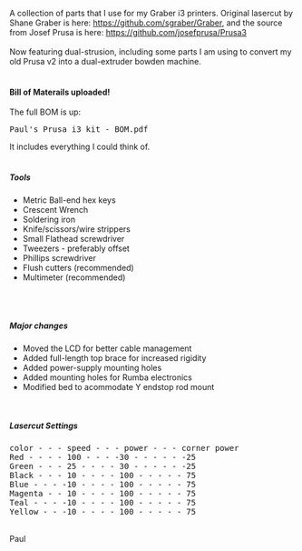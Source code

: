 A collection of parts that I use for my Graber i3 printers.  Original lasercut by Shane Graber is here: https://github.com/sgraber/Graber, and the source from Josef Prusa is here: https://github.com/josefprusa/Prusa3
<br><br>
Now featuring dual-strusion, including some parts I am using to convert my old Prusa v2 into a dual-extruder bowden machine.
<br><br>
<h4>Bill of Materails uploaded!</h4>
The full BOM is up: <pre>Paul's Prusa i3 kit - BOM.pdf</pre>
It includes everything I could think of.
<br><br>
<h5>Tools</h5>
<ul>
<li>Metric Ball-end hex keys</li>
<li>Crescent Wrench</li>
<li>Soldering iron</li>
<li>Knife/scissors/wire strippers</li>
<li>Small Flathead screwdriver</li>
<li>Tweezers - preferably offset</li>
<li>Phillips screwdriver</li>
<li>Flush cutters (recommended)</li>
<li>Multimeter (recommended)</li>
</ul>
<br><br>
<h5>Major changes</h5>
<ul>
<li>Moved the LCD for better cable management</li>
<li>Added full-length top brace for increased rigidity</li>
<li>Added power-supply mounting holes</li>
<li>Added mounting holes for Rumba electronics</li>
<li>Modified bed to acommodate Y endstop rod mount</li>
</ul>

<br>
<h5>Lasercut Settings</h5>
<pre>
color - - - speed - - - power - - - corner power
Red - - - - 100 - - - -30 - - - - - -25
Green - - - 25 - - - - 30 - - - - - -25
Black - - - 10 - - - - 100 - - - - - 75
Blue - - - -10 - - - - 100 - - - - - 75
Magenta - - 10 - - - - 100 - - - - - 75
Teal - - - -10 - - - - 100 - - - - - 75
Yellow - - -10 - - - - 100 - - - - - 75
</pre>
<br>
Paul
